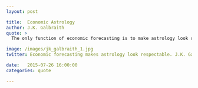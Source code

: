 ```yaml
---
layout: post

title:  Economic Astrology
author: J.K. Galbraith
quote: >
  The only function of economic forecasting is to make astrology look respectable.

image: /images/jk_galbraith_1.jpg
twitter: Economic forecasting makes astrology look respectable. J.K. Galbraith http://quotes.stockflare.com/

date:   2015-07-26 16:00:00
categories: quote

---
```


